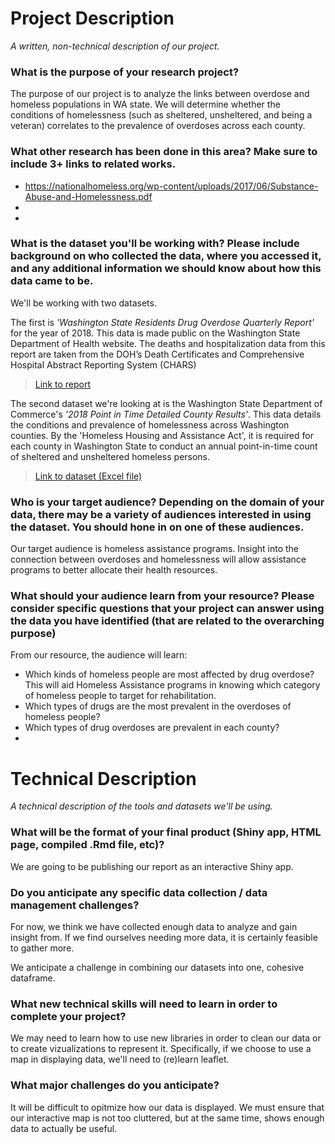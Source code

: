 # Project Description
_A written, non-technical description of our project._

### What is the purpose of your research project?
The purpose of our project is to analyze the links between overdose and homeless populations in WA state. We will determine whether the conditions of homelessness (such as sheltered, unsheltered, and being a veteran) correlates to the prevalence of overdoses across each county.

### What other research has been done in this area? Make sure to include 3+ links to related works.

+ https://nationalhomeless.org/wp-content/uploads/2017/06/Substance-Abuse-and-Homelessness.pdf
+
+

### What is the dataset you'll be working with?  Please include background on who collected the data, where you accessed it, and any additional information we should know about how this data came to be.

We'll be working with two datasets.

The first is *'Washington State Residents Drug Overdose Quarterly Report'* for the year of 2018. This data is made public on the Washington State Department of Health website. The deaths and hospitalization data from this report are taken from the DOH’s Death Certificates and Comprehensive Hospital Abstract Reporting System (CHARS)

> [Link to report](https://www.doh.wa.gov/Portals/1/Documents/8300/wa_lhj_quarterly_report_18_1_2_pub.html)

The second dataset we're looking at is the Washington State Department of Commerce's *'2018 Point in Time Detailed County Results'*. This data details the conditions and prevalence of homelessness across Washington counties. By the 'Homeless Housing and Assistance Act', it is required for each county in Washington State to conduct an annual point-in-time count of sheltered and unsheltered homeless persons.

> [Link to dataset (Excel file)](http://www.commerce.wa.gov/wp-content/uploads/2013/01/hau-2018-pit-detailed-county-results.xlsx)

### Who is your target audience?  Depending on the domain of your data, there may be a variety of audiences interested in using the dataset. You should hone in on one of these audiences.

Our target audience is homeless assistance programs. Insight into the connection between overdoses and homelessness will allow assistance programs to better allocate their health resources.

### What should your audience learn from your resource? Please consider specific questions that your project can answer using the data you have identified (that are related to the overarching purpose)

From our resource, the audience will learn:

* Which kinds of homeless people are most affected by drug overdose? This will aid Homeless Assistance programs in knowing which category of homeless people to target for rehabilitation.
* Which types of drugs are the most prevalent in the overdoses of homeless people?
* Which types of drug overdoses are prevalent in each county?
* 

# Technical Description
_A technical description of the tools and datasets we'll be using._

### What will be the format of your final product (Shiny app, HTML page, compiled .Rmd file, etc)?
We are going to be publishing our report as an interactive Shiny app. 

### Do you anticipate any specific data collection / data management challenges?
For now, we think we have collected enough data to analyze and gain insight from. If we find ourselves needing more data, it is certainly feasible to gather more.

We anticipate a challenge in combining our datasets into one, cohesive dataframe.

### What new technical skills will need to learn in order to complete your project?
We may need to learn how to use new libraries in order to clean our data or to create vizualizations to represent it. Specifically, if we choose to use a map in displaying data, we'll need to (re)learn leaflet. 

### What major challenges do you anticipate? 
It will be difficult to opitmize how our data is displayed. We must ensure that our interactive map is not too cluttered, but at the same time, shows enough data to actually be useful.

